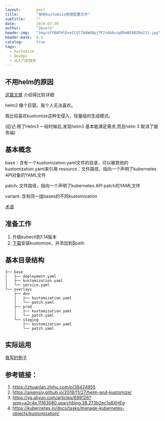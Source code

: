 ```yaml
---
layout:       post
title:        "使用kustomize管理配置文件"
subtitle:     ""
date:         2019-07-30
author:       "Zeusro"
header-img:   "img/oYYBAFHlDveICOlTAAWdBpjTP2sAAAvzgB9mBEABZ0e231.jpg"
header-mask:  0.3
catalog:      true
tags:
  - kustomize
  - DevOps
  - 从入门到放弃
---
```


## 不用helm的原因

[这篇文章](https://medium.com/virtuslab/think-twice-before-using-helm-25fbb18bc822) 介绍得比较详细

helm2 像个巨婴。我个人无法喜欢。

我比较喜欢kustomize这种无侵入，轻量级的生成模式。

(后记:用了Helm3 一段时候后,发现helm3 基本能满足需求,而且helm 3 取消了服务端)

## 基本概念

base：含有一个kustomization.yaml文件的目录，可以被其他的kustomization.yaml来引用
resource：文件路径，指向一个声明了kubernetes API对象的YAML文件

patch: 文件路径，指向一个声明了kubernetes API patch的YAML文件

variant: 含有同一组bases的不同kustomization


[术语](https://github.com/kubernetes-sigs/kustomize/blob/master/docs/glossary.md)

## 准备工作

1. 升级kubectl到1.14版本
1. [下载](https://github.com/kubernetes-sigs/kustomize/releases)安装kustomize，并添加到$path

## 基本目录结构

```
├── base
│   ├── deployment.yaml
│   ├── kustomization.yaml
│   └── service.yaml
└── overlays
    ├── dev
    │   ├── kustomization.yaml
    │   └── patch.yaml
    ├── prod
    │   ├── kustomization.yaml
    │   └── patch.yaml
    └── staging
        ├── kustomization.yaml
        └── patch.yaml
```

## 实际运用

[我写的例子](https://github.com/zeusro/kustomize-example)


## 参考链接：

1. https://zhuanlan.zhihu.com/p/38424955
1. https://aisensiy.github.io/2018/11/27/helm-and-kustomize/
2. https://yq.aliyun.com/articles/699126?spm=a2c4e.11163080.searchblog.38.273b2ec1q8XHEg
3. https://kubernetes.io/docs/tasks/manage-kubernetes-objects/kustomization/